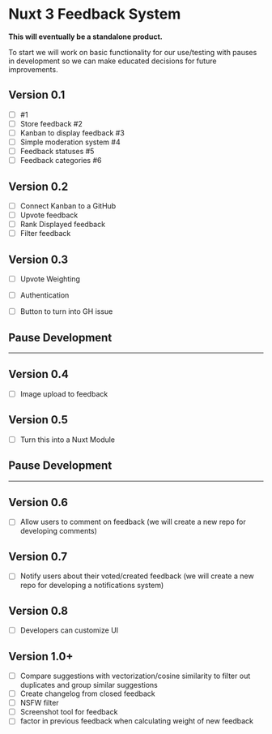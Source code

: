 # Nuxt 3 Feedback System

**This will eventually be a standalone product.**

To start we will work on basic functionality for our use/testing with pauses in development so we can make educated decisions for future improvements.

## Version 0.1
- [ ] #1 
- [ ] Store feedback #2
- [ ] Kanban to display feedback #3
- [ ] Simple moderation system #4
- [ ] Feedback statuses #5
- [ ] Feedback categories #6

## Version 0.2
- [ ] Connect Kanban to a GitHub
- [ ] Upvote feedback
- [ ] Rank Displayed feedback
- [ ] Filter feedback

## Version 0.3
- [ ] Upvote Weighting
- [ ] Authentication
- [ ] Button to turn into GH issue


## Pause Development
---

## Version 0.4
- [ ] Image upload to feedback

## Version 0.5
- [ ] Turn this into a Nuxt Module

## Pause Development
---


## Version 0.6
- [ ] Allow users to comment on feedback (we will create a new repo for developing comments)

## Version 0.7
- [ ] Notify users about their voted/created feedback (we will create a new repo for developing a notifications system)

## Version 0.8
- [ ] Developers can customize UI 


## Version 1.0+
- [ ] Compare suggestions with vectorization/cosine similarity to filter out duplicates and group similar suggestions
- [ ] Create changelog from closed feedback
- [ ] NSFW filter
- [ ] Screenshot tool for feedback
- [ ] factor in previous feedback when calculating weight of new feedback
